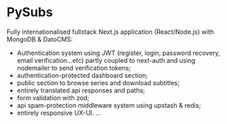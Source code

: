 # РуSubs

Fully internationalised fullstack Next.js application (React/Node.js) with MongoDB & DatoCMS:

- Authentication system using JWT (register, login, password recovery, email verification...etc) partly coupled to next-auth and using nodemailer to send verification tokens;
- authentication-protected dashboard section;
- public section to browse series and download subtitles;
- entirely translated api responses and paths;
- form validation with zod;
- api spam-protection middleware system using upstash & redis;
- entirely responsive UX-UI.
...
